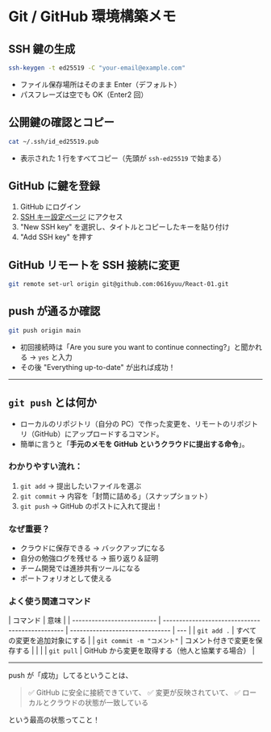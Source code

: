 # Git / GitHub 環境構築メモ

## SSH 鍵の生成

```bash
ssh-keygen -t ed25519 -C "your-email@example.com"
```

- ファイル保存場所はそのまま Enter（デフォルト）
- パスフレーズは空でも OK（Enter2 回）

## 公開鍵の確認とコピー

```bash
cat ~/.ssh/id_ed25519.pub
```

- 表示された 1 行をすべてコピー（先頭が `ssh-ed25519` で始まる）

## GitHub に鍵を登録

1. GitHub にログイン
2. [SSH キー設定ページ](https://github.com/settings/keys) にアクセス
3. "New SSH key" を選択し、タイトルとコピーしたキーを貼り付け
4. "Add SSH key" を押す

## GitHub リモートを SSH 接続に変更

```bash
git remote set-url origin git@github.com:0616yuu/React-01.git
```

## push が通るか確認

```bash
git push origin main
```

- 初回接続時は「Are you sure you want to continue connecting?」と聞かれる → `yes` と入力
- その後 "Everything up-to-date" が出れば成功！

---

## `git push` とは何か

- ローカルのリポジトリ（自分の PC）で作った変更を、リモートのリポジトリ（GitHub）にアップロードするコマンド。
- 簡単に言うと「**手元のメモを GitHub というクラウドに提出する命令**」。

### わかりやすい流れ：

1. `git add` → 提出したいファイルを選ぶ
2. `git commit` → 内容を「封筒に詰める」（スナップショット）
3. `git push` → GitHub のポストに入れて提出！

### なぜ重要？

- クラウドに保存できる → バックアップになる
- 自分の勉強ログを残せる → 振り返り＆証明
- チーム開発では進捗共有ツールになる
- ポートフォリオとして使える

### よく使う関連コマンド

| コマンド                   | 意味                                            |
| -------------------------- | ----------------------------------------------- | ------------------------------- | --- |
| `git add .`                | すべての変更を追加対象にする                    |
| `git commit -m "コメント"` | コメント付きで変更を保存する                    |
| <!--                       | `git push origin main`                          | main ブランチに変更をアップする | --> |
| `git pull`                 | GitHub から変更を取得する（他人と協業する場合） |

---

push が「成功」してるということは、

> ✅ GitHub に安全に接続できていて、
> ✅ 変更が反映されていて、
> ✅ ローカルとクラウドの状態が一致している

という最高の状態ってこと！

